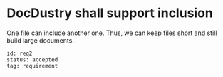 # DocDustry shall support inclusion

One file can include another one.
Thus, we can keep files short and still build large documents.

```docdustry-docmeta
id: req2
status: accepted
tag: requirement
```
